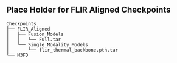 ## Place Holder for FLIR Aligned Checkpoints
```
Checkpoints
├── FLIR_Aligned
│   ├── Fusion_Models
│   │   └── Full.tar
│   └── Single_Modality_Models
│       └── flir_thermal_backbone.pth.tar
└── M3FD
```
